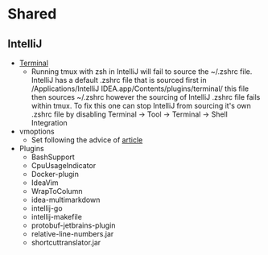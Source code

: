 # Shared

## IntelliJ
* [Terminal](https://www.jetbrains.com/help/idea/2016.3/terminal.html)
  * Running tmux with zsh in IntelliJ will fail to source the ~/.zshrc file.
    IntelliJ has a default .zshrc file that is sourced first in /Applications/IntelliJ IDEA.app/Contents/plugins/terminal/ this file then sources ~/.zshrc however the sourcing of IntelliJ .zshrc file fails within tmux.
    To fix this one can stop IntelliJ from sourcing it's own .zshrc file by disabling Terminal → Tool → Terminal → Shell Integration
* vmoptions
  * Set following the advice of [article](http://tomaszdziurko.com/2015/11/1-and-the-only-one-to-customize-intellij-idea-memory-settings/)
* Plugins
  * BashSupport
  * CpuUsageIndicator
  * Docker-plugin
  * IdeaVim
  * WrapToColumn
  * idea-multimarkdown
  * intellij-go
  * intellij-makefile
  * protobuf-jetbrains-plugin
  * relative-line-numbers.jar
  * shortcuttranslator.jar
